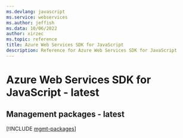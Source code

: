 ```yaml
---
ms.devlang: javascript
ms.service: webservices
ms.author: jeffish
ms.data: 10/06/2022
author: xirzec
ms.topic: reference
title: Azure Web Services SDK for JavaScript
description: Reference for Azure Web Services SDK for JavaScript
---
```

# Azure Web Services SDK for JavaScript - latest

## Management packages - latest
[!INCLUDE [mgmt-packages](web-services-mgmt-index.md)]